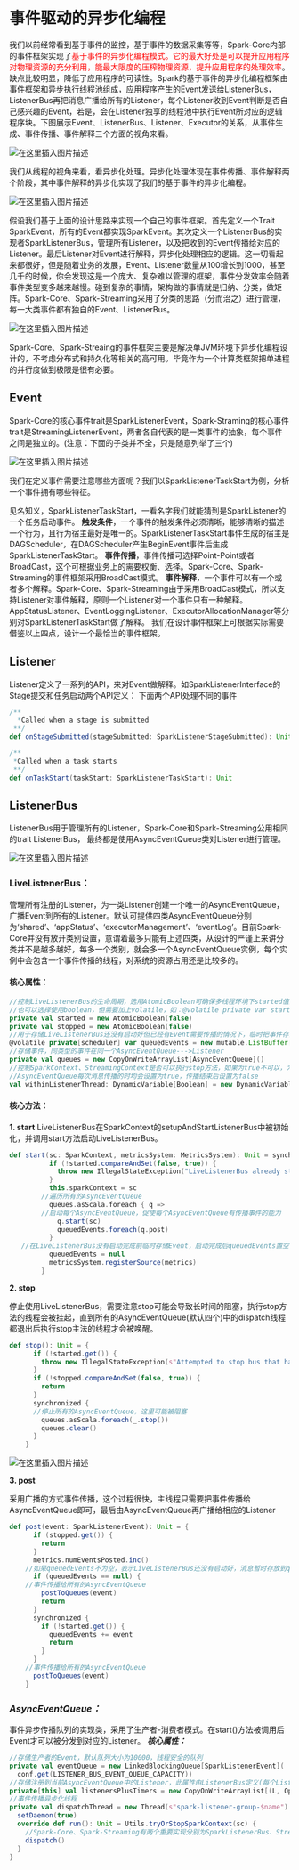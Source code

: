 # 事件驱动的异步化编程

我们以前经常看到基于事件的监控，基于事件的数据采集等等，Spark-Core内部的事件框架实现了<font color=red>基于事件的异步化编程模式。它的最大好处是可以提升应用程序对物理资源的充分利用，能最大限度的压榨物理资源，提升应用程序的处理效率</font>。缺点比较明显，降低了应用程序的可读性。Spark的基于事件的异步化编程框架由事件框架和异步执行线程池组成，应用程序产生的Event发送给ListenerBus，ListenerBus再把消息广播给所有的Listener，每个Listener收到Event判断是否自己感兴趣的Event，若是，会在Listener独享的线程池中执行Event所对应的逻辑程序块。下图展示Event、ListenerBus、Listener、Executor的关系，从事件生成、事件传播、事件解释三个方面的视角来看。

![在这里插入图片描述](https://piggo-picture.oss-cn-hangzhou.aliyuncs.com/watermark,type_ZmFuZ3poZW5naGVpdGk,shadow_10,text_aHR0cHM6Ly9ibG9nLmNzZG4ubmV0L2FzZDQ5MTMxMA==,size_16,color_FFFFFF,t_70.png)

我们从线程的视角来看，看异步化处理。异步化处理体现在事件传播、事件解释两个阶段，其中事件解释的异步化实现了我们的基于事件的异步化编程。

![在这里插入图片描述](https://piggo-picture.oss-cn-hangzhou.aliyuncs.com/20190411144456755.png)

假设我们基于上面的设计思路来实现一个自己的事件框架。首先定义一个Trait SparkEvent，所有的Event都实现SparkEvent。其次定义一个ListenerBus的实现者SparkListenerBus，管理所有Listener，以及把收到的Event传播给对应的Listener。最后Listener对Event进行解释，异步化处理相应的逻辑。这一切看起来都很好，但是随着业务的发展，Event、Listener数量从100增长到1000，甚至几千的时候，你会发现这是一个庞大、复杂难以管理的框架，事件分发效率会随着事件类型变多越来越慢。碰到复杂的事情，架构做的事情就是归纳、分类，做矩阵。Spark-Core、Spark-Streaming采用了分类的思路（分而治之）进行管理，每一大类事件都有独自的Event、ListenerBus。

![在这里插入图片描述](https://piggo-picture.oss-cn-hangzhou.aliyuncs.com/20190411144524351.png)

Spark-Core、Spark-Streaing的事件框架主要是解决单JVM环境下异步化编程设计的，不考虑分布式和持久化等相关的高可用。毕竟作为一个计算类框架把单进程的并行度做到极限是很有必要。

## Event

Spark-Core的核心事件trait是SparkListenerEvent，Spark-Straming的核心事件trait是StreamingListenerEvent，两者各自代表的是一类事件的抽象，每个事件之间是独立的。(注意：下面的子类并不全，只是随意列举了三个)

![在这里插入图片描述](https://piggo-picture.oss-cn-hangzhou.aliyuncs.com/watermark,type_ZmFuZ3poZW5naGVpdGk,shadow_10,text_aHR0cHM6Ly9ibG9nLmNzZG4ubmV0L2FzZDQ5MTMxMA==,size_16,color_FFFFFF,t_70-20191215145307846.png)

我们在定义事件需要注意哪些方面呢？我们以SparkListenerTaskStart为例，分析一个事件拥有哪些特征。

见名知义，SparkListenerTaskStart，一看名字我们就能猜到是SparkListener的一个任务启动事件。
**触发条件**，一个事件的触发条件必须清晰，能够清晰的描述一个行为，且行为宿主最好是唯一的。SparkListenerTaskStart事件生成的宿主是DAGScheduler，在DAGScheduler产生BeginEvent事件后生成SparkListenerTaskStart。
**事件传播**，事件传播可选择Point-Point或者BroadCast，这个可根据业务上的需要权衡、选择。Spark-Core、Spark-Streaming的事件框架采用BroadCast模式。
**事件解释**，一个事件可以有一个或者多个解释。Spark-Core、Spark-Streaming由于采用BroadCast模式，所以支持Listener对事件解释，原则一个Listener对一个事件只有一种解释。AppStatusListener、EventLoggingListener、ExecutorAllocationManager等分别对SparkListenerTaskStart做了解释。
我们在设计事件框架上可根据实际需要借鉴以上四点，设计一个最恰当的事件框架。

## Listener

Listener定义了一系列的API，来对Event做解释。如SparkListenerInterface的Stage提交和任务启动两个API定义：
 下面两个API处理不同的事件

```scala
/**
  *Called when a stage is submitted
 **/
def onStageSubmitted(stageSubmitted: SparkListenerStageSubmitted): Unit

/**
 *Called when a task starts
 **/
def onTaskStart(taskStart: SparkListenerTaskStart): Unit
```

## ListenerBus

ListenerBus用于管理所有的Listener，Spark-Core和Spark-Streaming公用相同的trait ListenerBus， 最终都是使用AsyncEventQueue类对Listener进行管理。

![在这里插入图片描述](https://piggo-picture.oss-cn-hangzhou.aliyuncs.com/20190411144845899.png)

### LiveListenerBus：

管理所有注册的Listener，为一类Listener创建一个唯一的AsyncEventQueue，广播Event到所有的Listener。默认可提供四类AsyncEventQueue分别为‘shared’、‘appStatus’、‘executorManagement’、‘eventLog’。目前Spark-Core并没有放开类别设置，意谓着最多只能有上述四类，从设计的严谨上来讲分类并不是越多越好，每多一个类别，就会多一个AsyncEventQueue实例，每个实例中会包含一个事件传播的线程，对系统的资源占用还是比较多的。

#### 核心属性：

```scala
//控制LiveListenerBus的生命周期，选用AtomicBoolean可确保多线程环境下started值的内存可见性
//也可以选择使用boolean，但需要加上volatile，如：@volatile private var started=false，但这种方案笔者觉的没有AtomicBoolean好
private val started = new AtomicBoolean(false)
private val stopped = new AtomicBoolean(false)
//用于存储LiveListenerBus还没有启动好但已经有Event需要传播的情况下，临时把事件存储在queueEvents中
@volatile private[scheduler] var queuedEvents = new mutable.ListBuffer[SparkListenerEvent]()
//存储事件，同类型的事件在同一个AsyncEventQueue--->Listener
private val queues = new CopyOnWriteArrayList[AsyncEventQueue]()
//控制SparkContext、StreamingContext是否可以执行stop方法，如果为true不可以，为false则可以
//AsyncEventQueue每次消息传播的时均会设置为true，传播结束后设置为false
val withinListenerThread: DynamicVariable[Boolean] = new DynamicVariable[Boolean](false)

```

#### 核心方法：

**1. start**
LiveListenerBus在SparkContext的setupAndStartListenerBus中被初始化，并调用start方法启动LiveListenerBus。

```scala
def start(sc: SparkContext, metricsSystem: MetricsSystem): Unit = synchronized {
          if (!started.compareAndSet(false, true)) {
            throw new IllegalStateException("LiveListenerBus already started.")
          }
          this.sparkContext = sc
        //遍历所有的AsyncEventQueue
          queues.asScala.foreach { q =>
        //启动每个AsyncEventQueue，促使每个AsyncEventQueue有传播事件的能力
            q.start(sc)
            queuedEvents.foreach(q.post)
          }
   //在LiveListenerBus没有启动完成前临时存储Event，启动完成后queuedEvents置空
          queuedEvents = null
          metricsSystem.registerSource(metrics)
        }

```

**2. stop**

停止使用LiveListenerBus，需要注意stop可能会导致长时间的阻塞，执行stop方法的线程会被挂起，直到所有的AsyncEventQueue(默认四个)中的dispatch线程都退出后执行stop主法的线程才会被唤醒。

```scala
def stop(): Unit = {
      if (!started.get()) {
        throw new IllegalStateException(s"Attempted to stop bus that has not yet started!")
      }
      if (!stopped.compareAndSet(false, true)) {
        return
      }
      synchronized {
      //停止所有的AsyncEventQueue，这里可能被阻塞
        queues.asScala.foreach(_.stop())
        queues.clear()
      }
    }

```

![在这里插入图片描述](https://piggo-picture.oss-cn-hangzhou.aliyuncs.com/watermark,type_ZmFuZ3poZW5naGVpdGk,shadow_10,text_aHR0cHM6Ly9ibG9nLmNzZG4ubmV0L2FzZDQ5MTMxMA==,size_16,color_FFFFFF,t_70-20191215145900761.png)

**3. post**

采用广播的方式事件传播，这个过程很快，主线程只需要把事件传播给AsyncEventQueue即可，最后由AsyncEventQueue再广播给相应的Listener

```scala
def post(event: SparkListenerEvent): Unit = {
      if (stopped.get()) {
        return
      }
      metrics.numEventsPosted.inc()
    //如果queuedEvents不为空，表示LiveListenerBus还没有启动好，消息暂时存放到queuedEvents中
      if (queuedEvents == null) {
    //事件传播给所有的AsyncEventQueue
        postToQueues(event)
        return
      }
      synchronized {
        if (!started.get()) {
          queuedEvents += event
          return
        }
      }
    //事件传播给所有的AsyncEventQueue
      postToQueues(event)
    }

```

### ***AsyncEventQueue：***

事件异步传播队列的实现类，采用了生产者-消费者模式。在start()方法被调用后Event才可以被分发到对应的Listener。
***核心属性：***

```scala
//存储生产者的Event，默认队列大小为10000，线程安全的队列
private val eventQueue = new LinkedBlockingQueue[SparkListenerEvent](
  conf.get(LISTENER_BUS_EVENT_QUEUE_CAPACITY))
//存储注册到当前AsyncEventQueue中的Listener，此属性由ListenerBus定义(每个Listener对应一个Timer，关于Metrics框架后面介绍)
private[this] val listenersPlusTimers = new CopyOnWriteArrayList[(L, Option[Timer])]
//事件传播异步化线程
private val dispatchThread = new Thread(s"spark-listener-group-$name") {
  setDaemon(true)
  override def run(): Unit = Utils.tryOrStopSparkContext(sc) {
	//Spark-Core、Spark-Streaming有两个重要实现分别为SparkListenerBus、StreamingListenerBus。在两个ListenerBus匹配相应的Listener
    dispatch()
  }
}

```

